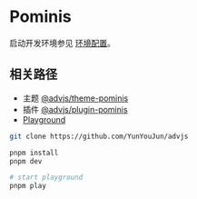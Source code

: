 # Pominis

启动开发环境参见 [环境配置](/about/env.md)。

## 相关路径

- 主题 [@advjs/theme-pominis](https://github.com/YunYouJun/advjs/tree/main/themes/theme-pominis)
- 插件 [@advjs/plugin-pominis](https://github.com/YunYouJun/advjs/tree/main/plugins/plugin-pominis)
- [Playground](https://github.com/YunYouJun/advjs/tree/main/playground)

```bash
git clone https://github.com/YunYouJun/advjs

pnpm install
pnpm dev

# start playground
pnpm play
```
